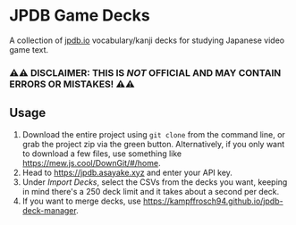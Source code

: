# JPDB Game Decks
A collection of [jpdb.io](https://jpdb.io) vocabulary/kanji decks for studying Japanese video game text.

### ⚠⚠ DISCLAIMER: THIS IS _NOT_ OFFICIAL AND MAY CONTAIN ERRORS OR MISTAKES! ⚠⚠

## Usage
1. Download the entire project using `git clone` from the command line, or grab the project zip via the green button.
   Alternatively, if you only want to download a few files, use something like <https://mew.js.cool/DownGit/#/home>.
2. Head to <https://jpdb.asayake.xyz> and enter your API key.
3. Under _Import Decks_, select the CSVs from the decks you want, keeping in mind there's a 250 deck limit and it takes about a second per deck.
4. If you want to merge decks, use <https://kampffrosch94.github.io/jpdb-deck-manager>.
